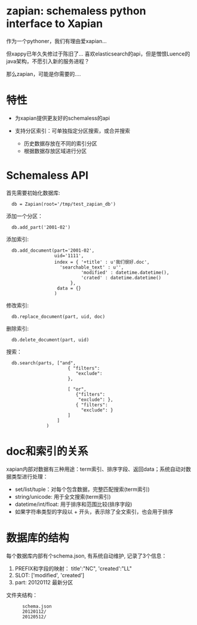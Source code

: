 zapian: schemaless python interface to Xapian
===============================================

作为一个pythoner，我们有理由爱xapian... 

但xappy已年久失修过于陈旧了... 喜欢elasticsearch的api，但是憎恨Luence的java架构，不愿引入新的服务进程？

那么zapian，可能是你需要的....

特性
=============

- 为xapian提供更友好的schemaless的api
- 支持分区索引：可单独指定分区搜索，或合并搜索

  - 历史数据存放在不同的索引分区
  - 根据数据存放区域进行分区

Schemaless API
====================
首先需要初始化数据库:

      db = Zapian(root='/tmp/test_zapian_db')

添加一个分区：

      db.add_part('2001-02')

添加索引:

      db.add_document(part='2001-02', 
                      uid='1111', 
                      index = { '+title' : u'我们很好.doc', 
		                'searchable_text' : u'', 
                                'modified' : datetime.datetime(), 
                                'crated' : datetime.datetime()
                            },
                       data = {}
                      )

修改索引:

      db.replace_document(part, uid, doc)

删除索引:

      db.delete_document(part, uid)

搜索：

      db.search(parts, ["and",
                           { "filters":
                              "exclude":
                           },

                           [ "or",
                              {"filters":
                               "exclude": },
                              { "filters":
                                "exclude": }
                           ]
                       ]
                   )


doc和索引的关系
=======================
xapian内部对数据有三种用途：term索引、排序字段、返回data；系统自动对数据类型进行处理：

- set/list/tuple：对每个包含数据，完整匹配搜索(term索引)
- string/unicode: 用于全文搜索(term索引)
- datetime/int/float: 用于排序和范围比较(排序字段)
- 如果字符串类型的字段以 + 开头，表示除了全文索引，也会用于排序

数据库的结构
===================
每个数据库内部有个schema.json, 有系统自动维护, 记录了3个信息：

1. PREFIX和字段的映射： title':"NC", 'created':"LL"
2. SLOT: ['modified', 'created']
3. part: 20120112  最新分区

文件夹结构：

          schema.json
          20120112/
          20120512/

